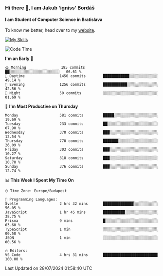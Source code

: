 ### Hi there 👋, I am Jakub 'igniss' Bordáš

#### I am Student of Computer Science in Bratislava
To know me better, head over to my [website](https://bordas.sk).

[![My Skills](https://skillicons.dev/icons?i=js,html,css,figma,svelte,java,kotlin,python,postgresql,typescript,nest,nodejs)](https://bordas.sk)


<!--START_SECTION:waka-->
![Code Time](http://img.shields.io/badge/Code%20Time-1%2C493%20hrs%205%20mins-blue)

**I'm an Early 🐤** 

```text
🌞 Morning                195 commits         ██░░░░░░░░░░░░░░░░░░░░░░░   06.61 % 
🌆 Daytime                1450 commits        ████████████░░░░░░░░░░░░░   49.14 % 
🌃 Evening                1256 commits        ███████████░░░░░░░░░░░░░░   42.56 % 
🌙 Night                  50 commits          ░░░░░░░░░░░░░░░░░░░░░░░░░   01.69 % 
```
📅 **I'm Most Productive on Thursday** 

```text
Monday                   581 commits         █████░░░░░░░░░░░░░░░░░░░░   19.69 % 
Tuesday                  233 commits         ██░░░░░░░░░░░░░░░░░░░░░░░   07.90 % 
Wednesday                370 commits         ███░░░░░░░░░░░░░░░░░░░░░░   12.54 % 
Thursday                 770 commits         ███████░░░░░░░░░░░░░░░░░░   26.09 % 
Friday                   303 commits         ███░░░░░░░░░░░░░░░░░░░░░░   10.27 % 
Saturday                 318 commits         ███░░░░░░░░░░░░░░░░░░░░░░   10.78 % 
Sunday                   376 commits         ███░░░░░░░░░░░░░░░░░░░░░░   12.74 % 
```


📊 **This Week I Spent My Time On** 

```text
🕑︎ Time Zone: Europe/Budapest

💬 Programming Languages: 
Svelte                   2 hrs 32 mins       ██████████████░░░░░░░░░░░   56.05 % 
JavaScript               1 hr 45 mins        ██████████░░░░░░░░░░░░░░░   38.75 % 
Prisma                   9 mins              █░░░░░░░░░░░░░░░░░░░░░░░░   03.60 % 
TypeScript               1 min               ░░░░░░░░░░░░░░░░░░░░░░░░░   00.58 % 
JSON                     1 min               ░░░░░░░░░░░░░░░░░░░░░░░░░   00.56 % 

🔥 Editors: 
VS Code                  4 hrs 31 mins       █████████████████████████   100.00 % 
```


 Last Updated on 28/07/2024 01:58:40 UTC
<!--END_SECTION:waka-->
